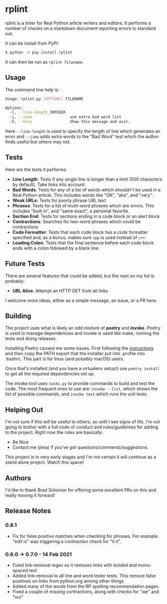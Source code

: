 # rplint
rplint is a linter for Real Python article writers and editors.  It performs a number of checks on a markdown document reporting errors to standard out. 

It can be install from PyPI:

```bash
$ python -m pip install rplint
```

It can then be run as `rplint filename`.

## Usage

The command line help is:

```bash
Usage: rplint.py [OPTIONS] FILENAME

Options:
  -l, --line-length INTEGER
  -j, --jima                 use extra bad word list
  -h, --help                 Show this message and exit.
```

Here `--line-length` is used to specify the length of line which generates an error and `--jima` adds extra words to the "Bad Word" test which the author finds useful but others may not.

## Tests

Here are the tests it performs:

* **Line Length**: Tests if any single line is longer than a limit (500 characters by default). Take links into account.
* **Bad Words**: Tests for any of a list of words which shouldn't be used in a Real Python article. This includes words like "OK", "aka", and "very".
* **Weak URLs:** Tests for poorly phrase URL text
* **Phrases**: Tests for a list of multi-word phrases which are errors.  This includes "built in", and "same exact", a personal favorite.
* **Section End:** Tests for sections ending in a code block or an alert block
* **Contractions**: Searches for two-word phrases which could be contractions
* **Code Formatter**: Tests that each code block has a code formatter specified and, as a bonus, makes sure `cpp` is used instead of `c++`.
* **Leading Colon**: Tests that the final sentence before each code block ends with a colon followed by a blank line.

## Future Tests

There are several features that could be added, but the next on my list is probably:

* **URL Alive**: Attempt an HTTP GET from all links

I welcome more ideas, either as a simple message, an issue, or a PR here.

## Building

The project uses what is likely an odd mixture of **poetry** and **invoke**.  Poetry is used to manage dependencies and invoke is used like make, running the tests and doing releases.

Installing Poetry caused me some issues.  First following the [instructions](https://python-poetry.org/docs/) and then copy the PATH export that the installer put into .profile into .bashrc.  This part is for linux (and possibly macOS) users. 

Once that's installed (and you have a virtualenv setup!) use `poetry install` to get all the required dependencies set up. 

The invoke tool uses `tasks.py` to provide commands to build and test the code. The most frequent ones to use are: `invoke --list`, which shows the list of possible commands, and `invoke test` which runs the unit tests. 

## Helping Out

I'm not sure if this will be useful to others, so until I see signs of life, I'm not going to bother with a full code of conduct and rules/guidelines for adding to the project.  Right now the rules are basically: 

* Be Nice
* Contact me (jima) if you've got questions/comments/suggestions.

This project is in very early stages and I'm not certain it will continue as a stand alone project. Watch this space!

## Authors

I'd like to thank Brad Solomon for offering some excellent PRs on this and really moving it forward!

## Release Notes

### 0.8.1

* Fix for false positive matches when checking for phrases. For example "edit is" was triggering a contraction check for "it it".  

### 0.6.0 -> 0.7.0  - 14 Feb 2021

* Fixed link-removal regex so it removes links with bolded and mono-spaced text
* Added link-removal to all line and word tester tests.  This remove false positives on links from python.org among other things
* Added many of the words from the RP spelling recommendation pages.
* Fixed a couple of missing contractions, along with checks for "we" and "our"